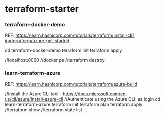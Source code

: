 # terraform-starter

### terraform-docker-demo
REF: https://learn.hashicorp.com/tutorials/terraform/install-cli?in=terraform/azure-get-started

cd terraform-docker-demo
terraform init
terraform apply

//localhost:8000
//docker ps
//terraform destroy

### learn-terraform-azure
REF: https://learn.hashicorp.com/tutorials/terraform/azure-build

//Install the Azure CLI tool - https://docs.microsoft.com/en-us/cli/azure/install-azure-cli
//Authenticate using the Azure CLI: az login
cd learn-terraform-azure
terraform init
terraform plan
terraform apply
//terraform show
//terraform state list
...